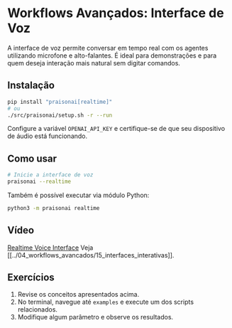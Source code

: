 # Workflows Avançados: Interface de Voz

A interface de voz permite conversar em tempo real com os agentes utilizando microfone e alto-falantes.
É ideal para demonstrações e para quem deseja interação mais natural sem digitar comandos.

## Instalação

```bash
pip install "praisonai[realtime]"
# ou
./src/praisonai/setup.sh -r --run
```

Configure a variável `OPENAI_API_KEY` e certifique-se de que seu dispositivo de áudio está funcionando.

## Como usar

```bash
# Inicie a interface de voz
praisonai --realtime
```

Também é possível executar via módulo Python:

```bash
python3 -m praisonai realtime
```

## Vídeo

[Realtime Voice Interface](https://www.youtube.com/watch?v=frRHfevTCSw)
Veja [[../04_workflows_avancados/15_interfaces_interativas]].

## Exercícios

1. Revise os conceitos apresentados acima.
2. No terminal, navegue até `examples` e execute um dos scripts relacionados.
3. Modifique algum parâmetro e observe os resultados.
